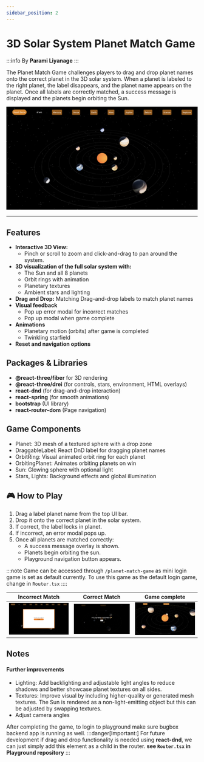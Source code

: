 ```yaml
---
sidebar_position: 2
---
```


# 3D Solar System Planet Match Game

:::info
By **Parami Liyanage**
:::

The Planet Match Game challenges players to drag and drop planet names onto the correct planet in the 3D solar system. When a planet is labeled to the right planet, the label disappears, and the planet name appears on the planet. Once all labels are correctly matched, a success message is displayed and the planets begin orbiting the Sun.

![3d-solar-system](img\3d-solar-system.png) 

--- 

## Features

- **Interactive 3D View:**
    -  Pinch or scroll to zoom and click-and-drag to pan around the system.
- **3D visualization of the full solar system with:**
  - The Sun and all 8 planets
  - Orbit rings with animation
  - Planetary textures
  - Ambient stars and lighting
- **Drag and Drop:** Matching Drag-and-drop labels to match planet names
- **Visual feedback**
    - Pop up error modal for incorrect matches
    - Pop up modal when game complete
- **Animations**
    - Planetary motion (orbits) after game is completed
    - Twinkling starfield
- **Reset and navigation options**



## Packages & Libraries 

- **@react-three/fiber** for 3D rendering
- **@react-three/drei** (for controls, stars, environment, HTML overlays)
- **react-dnd** (for drag-and-drop interaction)
- **react-spring** (for smooth animations)
- **bootstrap**	(UI library)
- **react-router-dom**	(Page navigation)


## Game Components

- Planet: 3D mesh of a textured sphere with a drop zone
- DraggableLabel: React DnD label for dragging planet names
- OrbitRing: Visual animated orbit ring for each planet
- OrbitingPlanet: Animates orbiting planets on win
- Sun: Glowing sphere with optional light
- Stars, Lights: Background effects and global illumination



## 🎮 How to Play

1. Drag a label planet name from the top UI bar.
2. Drop it onto the correct planet in the solar system.
3. If correct, the label locks in planet.
4. If incorrect, an error modal pops up.
5. Once all planets are matched correctly:
   - A success message overlay is shown.
   - Planets begin orbiting the sun.
   - Playground navigation button appears.

:::note
Game can be accessed through `/planet-match-game` as mini login game is set as default currently. To use this game as the default login game, change in `Router.tsx`
::::

| Incorrect Match | Correct Match | Game complete |
| ---- | ---- | ---- |
| ![error_message](img\error_message.png)  | ![game_complete_message](img\game_complete_message.png)  | ![complete](img\complete.png) |


## Notes
#### Further improvements

- Lighting: Add backlighting and adjustable light angles to reduce shadows and better showcase planet textures on all sides.
- Textures: Improve visual by including higher-quality or generated mesh textures. The Sun is rendered as a non-light-emitting object but this can be adjusted by swapping textures.
- Adjust camera angles



After completing the game, to login to playground make sure bugbox backend app is running as well.
:::danger[Important:]
For future development if drag and drop functionality is needed using **react-dnd**, we can just simply add this element as a child in the router.
**see `Router.tsx` in Playground repository**
:::

